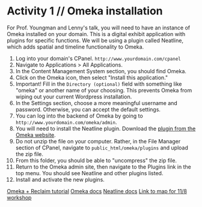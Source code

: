 # Activity 1 // Omeka installation
For Prof. Youngman and Lenny's talk, you will need to have an instance of Omeka installed on your domain. This is a digital exhibit application with plugins for specific functions. We will be using a plugin called Neatline, which adds spatial and timeline functionality to Omeka. 
1. Log into your domain's CPanel. ```http://www.yourdomain.com/cpanel```
2. Navigate to Applications > All Applications. 
3. In the Content Management System section, you should find Omeka. 
4. Click on the Omeka icon, then select "Install this application." 
5. Important! Fill in the ```Directory (optional)``` field with something like "omeka" or another name of your choosing. This prevents Omeka from wiping out your current Wordpress installation. 
6. In the Settings section, choose a more meaningful username and password. Otherwise, you can accept the default settings. 
7. You can log into the backend of Omeka by going to ```http://www.yourdomain.com/omeka/admin```. 
8. You will need to install the Neatline plugin. Download the [plugin from the Omeka website](http://omeka.org/add-ons/plugins/neatline/).
9. Do not unzip the file on your computer. Rather, in the File Manager section of CPanel, navigate to ```public_html/omeka/plugins``` and upload the zip file. 
10. From this folder, you should be able to "uncompress" the zip file. 
11. Return to the Omeka admin site, then navigate to the Plugins link in the top menu. You should see Neatline and other plugins listed. 
12. Install and activate the new plugins.

[Omeka + Reclaim tutorial](https://community.reclaimhosting.com/t/working-with-omeka/194)
[Omeka docs](http://omeka.org/codex/Documentation)
[Neatline docs](http://docs.neatline.org)
[Link to map for 11/8 workshop](http://literaryrailway.omeka.wlu.edu/files/original/a1623cb0f5191c29b7e8c5d33606929f.jpg)

# 